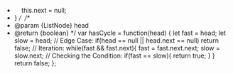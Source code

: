 *     this.next = null;
* }
*/
​
/**
* @param {ListNode} head
* @return {boolean}
*/
var hasCycle = function(head) {
let fast = head;
let slow = head;
// Edge Case:
if(head == null || head.next == null)
return false;
// Iteration:
while(fast && fast.next){
fast = fast.next.next;
slow = slow.next;
// Checking the Condition:
if(fast == slow){
return true;
}
}
return false;
};
```